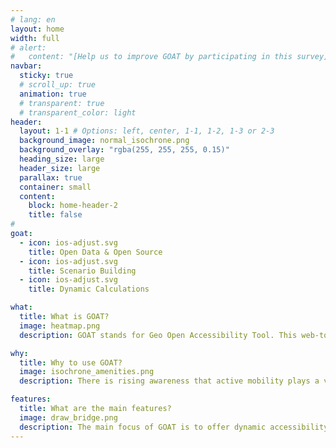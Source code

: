 ```yaml
---
# lang: en
layout: home
width: full
# alert:
#   content: "[Help us to improve GOAT by participating in this survey](https://www.umfrage.sv.bgu.tum.de/index.php/837925?lang=en)"
navbar:
  sticky: true
  # scroll_up: true
  animation: true
  # transparent: true
  # transparent_color: light
header:
  layout: 1-1 # Options: left, center, 1-1, 1-2, 1-3 or 2-3
  background_image: normal_isochrone.png
  background_overlay: "rgba(255, 255, 255, 0.15)"
  heading_size: large
  header_size: large
  parallax: true
  container: small
  content:
    block: home-header-2
    title: false
# 
goat:
  - icon: ios-adjust.svg
    title: Open Data & Open Source
  - icon: ios-adjust.svg 
    title: Scenario Building
  - icon: ios-adjust.svg
    title: Dynamic Calculations

what:
  title: What is GOAT?
  image: heatmap.png
  description: GOAT stands for Geo Open Accessibility Tool. This web-tool is meant to be open source, interactive, flexible and useful for accessibility planning. It is under development at the [Chair for Urban Structure and Transport Planning at TUM](https://www.bgu.tum.de/sv/startseite/). Currently, GOAT is designed to model walking accessibility, however frequent enhancements and extensions will be made on a regular basis. At the moment you can test the demo version of GOAT for the city of Munich [here](https://goat.open-accessibility.org/).

why:
  title: Why to use GOAT?
  image: isochrone_amenities.png
  description: There is rising awareness that active mobility plays a vital role in urban transport systems. However, to the date there are few planning instruments that are focusing on walking and cycling. GOAT as an accessibility tool is therefore designed to model walking/cycling accessibility and serve as a suitable instrument for easier, better and more open transport and urban planning.

features:
  title: What are the main features?
  image: draw_bridge.png
  description: The main focus of GOAT is to offer dynamic accessibility analysis at the neighborhood level. At the moment, only the walking mode is supported but soon cycling will follow. With GOAT, you can calculate different accessibility indicators such as isochrones and gravity-based heat-maps. What is more special about GOAT is that you can develop your own case scenarios, for instance you can model a new bridge over a river, and examine corresponding changes in accessibility. You can view GOAT in action in the videos [here](https://www.open-accessibility.org/videos).
---
```


